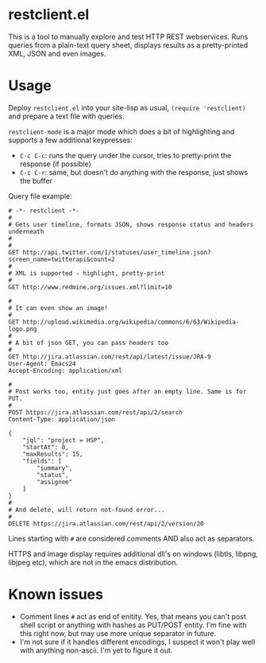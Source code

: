 # restclient.el

This is a tool to manually explore and test HTTP REST webservices. 
Runs queries from a plain-text query sheet, 
displays results as a pretty-printed XML, JSON and even images.

# Usage

Deploy `restclient.el` into your site-lisp as usual, 
`(require 'restclient)` and prepare a text file with queries. 

`restclient-mode` is a major mode which does a bit of highlighting 
and supports a few additional keypresses:

- `C-c C-c`: runs the query under the cursor, tries to pretty-print the response (if possible)
- `C-c C-r`: same, but doesn't do anything with the response, just shows the buffer

Query file example:

	# -*- restclient -*-
	#
	# Gets user timeline, formats JSON, shows response status and headers underneath
	#
	#
	GET http://api.twitter.com/1/statuses/user_timeline.json?screen_name=twitterapi&count=2
	#
	# XML is supported - highlight, pretty-print
	#
	GET http://www.redmine.org/issues.xml?limit=10

	#
	# It can even show an image!
	#
	GET http://upload.wikimedia.org/wikipedia/commons/6/63/Wikipedia-logo.png
	#
	# A bit of json GET, you can pass headers too
	#
	GET http://jira.atlassian.com/rest/api/latest/issue/JRA-9
	User-Agent: Emacs24
	Accept-Encoding: application/xml

	#
	# Post works too, entity just goes after an empty line. Same is for PUT.
	#
	POST https://jira.atlassian.com/rest/api/2/search
	Content-Type: application/json

	{
		"jql": "project = HSP",
		"startAt": 0,
		"maxResults": 15,
		"fields": [
			"summary",
			"status",
			"assignee"
		]
	}
	#
	# And delete, will return not-found error...
	#
	DELETE https://jira.atlassian.com/rest/api/2/version/20


Lines starting with `#` are considered comments AND also act as separators. 

HTTPS and image display requires additional dll's on windows (libtls, libpng, libjpeg etc), which are not in the emacs distribution.

# Known issues

- Comment lines `#` act as end of enitity. Yes, that means you can't post shell script or anything with hashes as PUT/POST entity. I'm fine with this right now,
but may use more unique separator in future.
- I'm not sure if it handles different encodings, I suspect it won't play well with anything non-ascii. I'm yet to figure it out.
